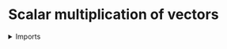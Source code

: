 # Scalar multiplication of vectors

<details><summary>Imports</summary>
```agda
module linear-algebra.scalar-multiplication-vectors where

open import elementary-number-theory.natural-numbers

open import foundation.universe-levels

open import linear-algebra.functoriality-vectors
open import linear-algebra.vectors
```
</details>

## Idea

Any operation `B → A → A` for some type `B` of formal scalars induces an operation `B → vec n A → vec n A`.

## Definition

```agda
scalar-mul-vec :
  {l1 l2 : Level} {B : UU l1} {A : UU l2} {n : ℕ} →
  (B → A → A) → B → vec A n → vec A n
scalar-mul-vec μ x = map-vec (μ x)
```
